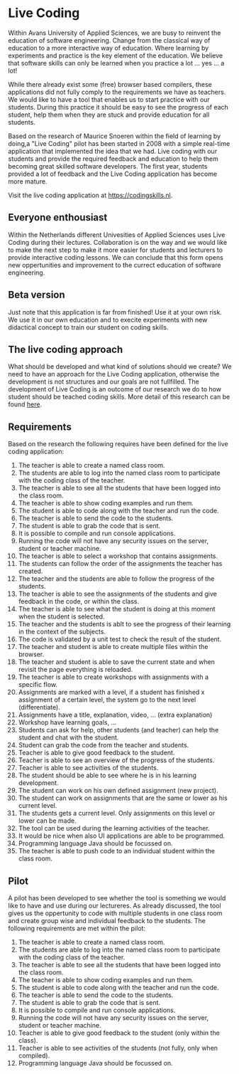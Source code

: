 # Live Coding
Within Avans University of Applied Sciences, we are busy to reinvent the education of software engineering. Change from the classical way of education to a more interactive way of education. Where learning by experiments and practice is the key element of the education. We believe that software skills can only be learned when you practice a lot ... yes ... a lot!

While there already exist some (free) browser based compilers, these applications did not fully comply to the requirements we have as teachers. We would like to have a tool that enables us to start practice with our students. During this practice it should be easy to see the progress of each student, help them when they are stuck and provide education for all students.  

Based on the research of Maurice Snoeren within the field of learning by doing,a "Live Coding" pilot has been started in 2008 with a simple real-time application that implemented the idea that we had. Live coding with our students and provide the required feedback and education to help them becoming great skilled software developers. The first year, students provided a lot of feedback and the Live Coding application has become more mature.

Visit the live coding application at https://codingskills.nl.

## Everyone enthousiast
Within the Netherlands different Univesities of Applied Sciences uses Live Coding during their lectures. Collaboration is on the way and we would like to make the next step to make it more easier for students and lecturers to provide interactive coding lessons. We can conclude that this form opens new oppertunities and improvement to the currect education of software engineering.

## Beta version
Just note that this application is far from finished! Use it at your own risk. We use it in our own education and to execite experiments with new didactical concept to train our student on coding skills.

## The live coding approach
What should be developed and what kind of solutions should we create? We need to have an approach for the Live Coding application, otherwise the development is not structures and our goals are not fullfilled. The development of Live Coding is an outcome of our research we do to how student should be teached coding skills. More detail of this research can be found [here](RESEARCH.md). 

## Requirements
Based on the research the following requires have been defined for the live coding application:
1. The teacher is able to create a named class room.
2. The students are able to log into the named class room to participate with the coding class of the teacher.
3. The teacher is able to see all the students that have been logged into the class room.
4. The teacher is able to show coding examples and run them.
5. The student is able to code along with the teacher and run the code.
6. The teacher is able to send the code to the students.
7. The student is able to grab the code that is sent.
8. It is possible to compile and run console applications.
9. Running the code will not have any security issues on the server, student or teacher machine.
10. The teacher is able to select a workshop that contains assignments.
11. The students can follow the order of the assignments the teacher has created.
12. The teacher and the students are able to follow the progress of the students.
13. The teacher is able to see the assignments of the students and give feedback in the code, or within the class.
14. The teacher is able to see what the student is doing at this moment when the student is selected.
15. The teacher and the students is ablt to see the progress of their learning in the context of the subjects.
16. The code is validated by a unit test to check the result of the student.
17. The teacher and student is able to create multiple files within the browser.
18. The teacher and student is able to save the current state and when revisit the page everything is reloaded.
19. The teacher is able to create workshops with assignments with a specific flow.
20. Assignments are marked with a level, if a student has finished x assignment of a certain level, the system go to the next level (differentiate).
21. Assignments have a title, explanation, video, ... (extra explanation)
22. Workshop have learning goals, ...
23. Students can ask for help, other students (and teacher) can help the student and chat with the student.
24. Student can grab the code from the teacher and students.
25. Teacher is able to give good feedback to the student.
26. Teacher is able to see an overview of the progress of the students.
27. Teacher is able to see activities of the students.
28. The student should be able to see where he is in his learning development.
29. The student can work on his own defined assignment (new project).
30. The student can work on assignments that are the same or lower as his current level.
31. The students gets a current level. Only assignments on this level or lower can be made.
32. The tool can be used during the learning activities of the teacher.
33. It would be nice when also UI applications are able to be programmed.
34. Programming language Java should be focussed on.
35. The teacher is able to push code to an individual student within the class room.

## Pilot
A pilot has been developed to see whether the tool is something we would like to have and use during our lectureres. As already discussed, the tool gives us the oppertunity to code with multiple students in one class room and create group wise and individual feedback to the students. The following requirements are met within the pilot:
1. The teacher is able to create a named class room.
2. The students are able to log into the named class room to participate with the coding class of the teacher.
3. The teacher is able to see all the students that have been logged into the class room.
4. The teacher is able to show coding examples and run them.
5. The student is able to code along with the teacher and run the code.
6. The teacher is able to send the code to the students.
7. The student is able to grab the code that is sent.
8. It is possible to compile and run console applications.
9. Running the code will not have any security issues on the server, student or teacher machine.
25. Teacher is able to give good feedback to the student (only within the class).
27. Teacher is able to see activities of the students (not fully, only when compiled).
34. Programming language Java should be focussed on.

